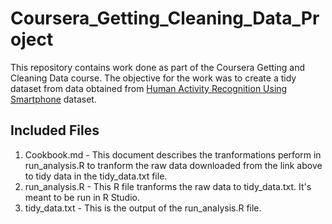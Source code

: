 # Coursera_Getting_Cleaning_Data_Project
This repository contains work done as part of the Coursera Getting and Cleaning Data course. The objective for the work was to create a tidy dataset from data obtained from [Human Activity Recognition Using Smartphone](http://archive.ics.uci.edu/ml/datasets/Human+Activity+Recognition+Using+Smartphones) dataset. 

## Included Files
1. Cookbook.md - This document describes the tranformations perform in run_analysis.R to tranform the raw data downloaded from the link above to tidy data in the tidy_data.txt file.
2. run_analysis.R - This R file tranforms the raw data to tidy_data.txt. It's meant to be run in R Studio.
3. tidy_data.txt - This is the output of the run_analysis.R file.
